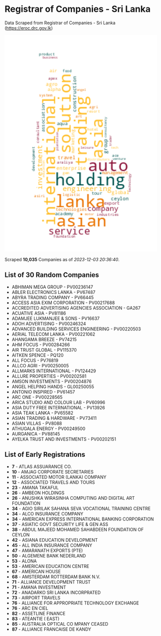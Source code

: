 # Registrar of Companies - Sri Lanka

Data Scraped from Registrar of Companies - Sri Lanka (https://eroc.drc.gov.lk)

![word-cloud](data/word_cloud.png)

Scraped **10,035** Companies as of *2023-12-03 20:36:40*.

## List of 30 Random Companies

* ABHIMAN MEGA GROUP - PV00236147
* ABLER ELECTRONICS LANKA - PV67487
* ABYRA TRADING COMPANY - PV66445
* ACCESS ASIA EXIM CORPORATION - PV00217688
* ACCREDITED ADVERTISING AGENCIES ASSOCIATION - GA267
* ACUATIVE ASIA - PV81186
* ADAMJEE LUKMANJEE & SONS - PV16637
* ADOH ADVERTISING - PV00246324
* ADVANCED BUILDING SERVICES ENGINEERING - PV00220503
* AERIAL TELECOM LANKA - PV00221062
* AHANGAMA BREEZE - PV74215
* AHM FOCUS - PV00284266
* AIR TRUST GLOBAL - PV115370
* AITKEN SPENCE - PQ120
* ALL FOCUS - PV76819
* ALLCO AGRI - PV00250005
* ALLMARKS INTERNATIONAL - PV124429
* ALLURE PROPERTIES - PV00202581
* AMSON INVESTMENTS - PV00204876
* ANGEL HELPING HANDS - GL00250055
* ANTONIO INSPIRED - PV61457
* ARC ONE - PV00228565
* ARICA STUDIO AND COLOUR LAB - PV60996
* ASIA DUTY FREE INTERNATIONAL - PV13926
* ASIA TEAK LANKA - PV65582
* ASIAN TRADING & HARDWARE - PV73411
* ASIAN VILLAS - PV8088
* ATHUGALA ENERGY - PV00249500
* AURGANICA - PV88145
* AYELKA TRUST AND INVESTMENTS - PV00202151

## List of Early Registrations

* **7** - ATLAS ASSUARANCE CO. 
* **10** - AMJAG CORPORATE SECRETARIES 
* **11** - ASSOCIATED MOTOR (LANKA) COMPANY 
* **12** - ASSOCIATED TRAVELS AND TOURS 
* **23** - AMANA TAKAFUL 
* **26** - AMBEON HOLDINGS 
* **26** - ANUSHKA WIRASINHA COMPUTING AND DIGITAL ART FOUNDATION 
* **34** - AGIO SIRILAK SAHANA SEVA VOCATIONAL TRAINING CENTRE 
* **34** - ALCO INSURANCE COMPANY 
* **34** - AMERICAN EXPRESS INTERNATIONAL BANKING CORPORATION 
* **37** - ASIATIC GOVT SECURITY LIFE & GEN ASS 
* **38** - ABDUL MAJEED MOHAMED SAHABDEEN FOUNDATION OF CEYLON 
* **42** - ASIANA EDUCATION DEVELOPMENT 
* **45** - ALL INDIA INSURANCE COMPANY 
* **47** - AMARANATH EXPORTS (PTE) 
* **50** - ALGEMENE BANK NEDERLAND 
* **53** - ALONA 
* **53** - AMERICAN EDUCATION CENTRE 
* **67** - AMERICAN HOUSE 
* **68** - AMSTERDAM ROTTERDAM BANK N.V. 
* **71** - ALLIANCE DEVELOPMENT TRUST 
* **71** - AMANA INVESTMENT 
* **72** - ANADARKO SRI LANKA INCORPRATED 
* **73** - AIRPORT TRAVELS 
* **76** - ALLIANCE FOR APPROPRIATE TECHNOLOGY EXCHANGE 
* **76** - ARC EN CIEL 
* **82** - ASSETLINE FINANCE 
* **83** - ATEANTIE ( EAST) 
* **85** - AUSTRALIA OPTICAL CO MPANY  CEASED 
* **87** - ALLIANCE FRANCAISE DE KANDY 